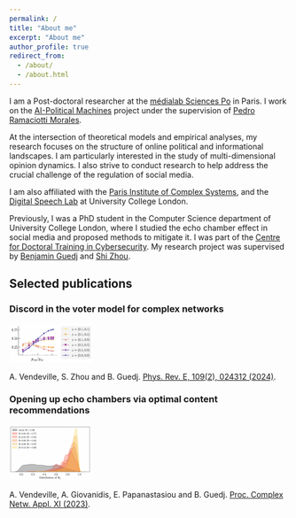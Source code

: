 ```yaml
---
permalink: /
title: "About me"
excerpt: "About me"
author_profile: true
redirect_from: 
  - /about/
  - /about.html
---
```


I am a Post-doctoral researcher at the [médialab Sciences Po](https://medialab.sciencespo.fr/en/) in Paris. I work on the [AI-Political Machines](https://medialab.sciencespo.fr/activites/ai-political-machine/) project under the supervision of [Pedro Ramaciotti Morales](https://pedroramaciotti.github.io/).

At the intersection of theoretical models and empirical analyses, my research focuses on the structure of online political and informational landscapes. I am particularly interested in the study of multi-dimensional opinion dynamics. I also strive to conduct research to help address the crucial challenge of the regulation of social media.

I am also affiliated with the [Paris Institute of Complex Systems](https://iscpif.fr/?lang=en), and the [Digital Speech Lab](https://www.digitalspeechlab.com/) at University College London.

Previously, I was a PhD student in the Computer Science department of University College London, where I studied the echo chamber effect in social media and proposed methods to mitigate it. I was part of the [Centre for Doctoral Training in Cybersecurity](https://www.ucl.ac.uk/computer-science/study/postgraduate-research/centre-doctoral-training-cybersecurity). My research project was supervised by [Benjamin Guedj](https://bguedj.github.io/) and [Shi Zhou](https://wp.cs.ucl.ac.uk/shizhou/).


## Selected publications

### Discord in the voter model for complex networks

<img src="../images/discord.png" alt="Alt text" width="150" height="70">

A. Vendeville, S. Zhou and B. Guedj. [Phys. Rev. E, 109(2), 024312 (2024)](https://journals.aps.org/pre/abstract/10.1103/PhysRevE.109.024312).


### Opening up echo chambers via optimal content recommendations

<img src="../images/cna23.png" alt="Alt text" width="150" height="100">

A. Vendeville, A. Giovanidis, E. Papanastasiou and B. Guedj. [Proc. Complex Netw. Appl. XI (2023)](https://link.springer.com/chapter/10.1007/978-3-031-21127-0_7).